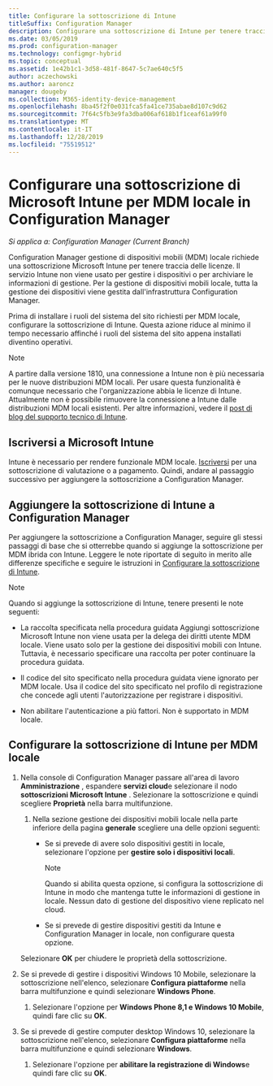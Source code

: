 ```yaml
---
title: Configurare la sottoscrizione di Intune
titleSuffix: Configuration Manager
description: Configurare una sottoscrizione di Intune per tenere traccia delle licenze per la gestione dei dispositivi mobili locale in Configuration Manager
ms.date: 03/05/2019
ms.prod: configuration-manager
ms.technology: configmgr-hybrid
ms.topic: conceptual
ms.assetid: 1e42b1c1-3d58-481f-8647-5c7ae640c5f5
author: aczechowski
ms.author: aaroncz
manager: dougeby
ms.collection: M365-identity-device-management
ms.openlocfilehash: 8ba45f2f0e031fca5fa41ce735abae8d107c9d62
ms.sourcegitcommit: 7f64c5fb3e9fa3dba006af618b1f1ceaf61a99f0
ms.translationtype: MT
ms.contentlocale: it-IT
ms.lasthandoff: 12/28/2019
ms.locfileid: "75519512"
---
```

# <a name="set-up-a-microsoft-intune-subscription-for-on-premises-mdm-in-configuration-manager"></a>Configurare una sottoscrizione di Microsoft Intune per MDM locale in Configuration Manager

*Si applica a: Configuration Manager (Current Branch)*

Configuration Manager gestione di dispositivi mobili (MDM) locale richiede una sottoscrizione Microsoft Intune per tenere traccia delle licenze. Il servizio Intune non viene usato per gestire i dispositivi o per archiviare le informazioni di gestione. Per la gestione di dispositivi mobili locale, tutta la gestione dei dispositivi viene gestita dall'infrastruttura Configuration Manager.  

Prima di installare i ruoli del sistema del sito richiesti per MDM locale, configurare la sottoscrizione di Intune. Questa azione riduce al minimo il tempo necessario affinché i ruoli del sistema del sito appena installati diventino operativi.  

> [!Note]  
> A partire dalla versione 1810, una connessione a Intune non è più necessaria per le nuove distribuzioni MDM locali.<!--3607730, fka 1359124--> Per usare questa funzionalità è comunque necessario che l'organizzazione abbia le licenze di Intune. Attualmente non è possibile rimuovere la connessione a Intune dalle distribuzioni MDM locali esistenti. Per altre informazioni, vedere il [post di blog del supporto tecnico di Intune](https://techcommunity.microsoft.com/t5/Intune-Customer-Success/Move-from-Hybrid-Mobile-Device-Management-to-Intune-on-Azure/ba-p/280150).  



##  <a name="sign-up-for-microsoft-intune"></a>Iscriversi a Microsoft Intune  

Intune è necessario per rendere funzionale MDM locale. [Iscriversi](https://docs.microsoft.com/intune/free-trial-sign-up) per una sottoscrizione di valutazione o a pagamento. Quindi, andare al passaggio successivo per aggiungere la sottoscrizione a Configuration Manager.  



##  <a name="add-the-intune-subscription-to-configuration-manager"></a>Aggiungere la sottoscrizione di Intune a Configuration Manager  

Per aggiungere la sottoscrizione a Configuration Manager, seguire gli stessi passaggi di base che si otterrebbe quando si aggiunge la sottoscrizione per MDM ibrida con Intune. Leggere le note riportate di seguito in merito alle differenze specifiche e seguire le istruzioni in [Configurare la sottoscrizione di Intune](/sccm/mdm/deploy-use/configure-intune-subscription).  

> [!NOTE]
>  Quando si aggiunge la sottoscrizione di Intune, tenere presenti le note seguenti:  
> 
> - La raccolta specificata nella procedura guidata Aggiungi sottoscrizione Microsoft Intune non viene usata per la delega dei diritti utente MDM locale. Viene usato solo per la gestione dei dispositivi mobili con Intune. Tuttavia, è necessario specificare una raccolta per poter continuare la procedura guidata.  
> 
> - Il codice del sito specificato nella procedura guidata viene ignorato per MDM locale. Usa il codice del sito specificato nel profilo di registrazione che concede agli utenti l'autorizzazione per registrare i dispositivi.  
> 
> - Non abilitare l'autenticazione a più fattori. Non è supportato in MDM locale.  



##  <a name="configure-the-intune-subscription-for-on-premises-mdm"></a>Configurare la sottoscrizione di Intune per MDM locale  

1. Nella console di Configuration Manager passare all'area di lavoro **Amministrazione** , espandere **servizi cloud**e selezionare il nodo **sottoscrizioni Microsoft Intune** . Selezionare la sottoscrizione e quindi scegliere **Proprietà** nella barra multifunzione.   

    1. Nella sezione gestione dei dispositivi mobili locale nella parte inferiore della pagina **generale** scegliere una delle opzioni seguenti:

        - Se si prevede di avere solo dispositivi gestiti in locale, selezionare l'opzione per **gestire solo i dispositivi locali**.  

            > [!NOTE]  
            > Quando si abilita questa opzione, si configura la sottoscrizione di Intune in modo che mantenga tutte le informazioni di gestione in locale. Nessun dato di gestione del dispositivo viene replicato nel cloud.  

        - Se si prevede di gestire dispositivi gestiti da Intune e Configuration Manager in locale, non configurare questa opzione.  

    Selezionare **OK** per chiudere le proprietà della sottoscrizione.

2. Se si prevede di gestire i dispositivi Windows 10 Mobile, selezionare la sottoscrizione nell'elenco, selezionare **Configura piattaforme** nella barra multifunzione e quindi selezionare **Windows Phone**.  

    1. Selezionare l'opzione per **Windows Phone 8,1 e Windows 10 Mobile**, quindi fare clic su **OK**.  

3. Se si prevede di gestire computer desktop Windows 10, selezionare la sottoscrizione nell'elenco, selezionare **Configura piattaforme** nella barra multifunzione e quindi selezionare **Windows**.  

    1. Selezionare l'opzione per **abilitare la registrazione di Windows**e quindi fare clic su **OK**.  

